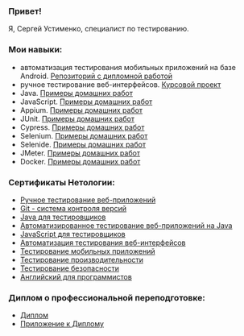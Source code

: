 ### Привет!

Я, Сергей Устименко, специалист по тестированию.

### Мои навыки:
- автоматизация тестирования мобильных приложений на базе Android. [Репозиторий с дипломной работой](https://github.com/QA-USV/My_Final_Project)
- ручное тестирование веб-интерфейсов. [Курсовой проект](https://github.com/QA-USV/IQA-Diploma)
- Java. [Примеры домашних работ](https://github.com/QA-USV/qa-usv/blob/main/Homeworks.md)
- JavaScript. [Примеры домашних работ]()
- Appium. [Примеры домашних работ]()
- JUnit. [Примеры домашних работ]()
- Cypress. [Примеры домашних работ](https://github.com/QA-USV/qa-usv/blob/main/Homeworks.md#cypress)
- Selenium. [Примеры домашних работ]()
- Selenide. [Примеры домашних работ]()
- JMeter. [Примеры домашних работ]()
- Docker. [Примеры домашних работ]()

### Сертификаты Нетологии:

- [Ручное тестирование веб-приложений](Diploma_and_Certificates/Certificate_Manual_Testing.jpg)
- [Git - система контроля версий](Diploma_and_Certificates/Certificate_Git.jpg)
- [Java для тестировщиков](Diploma_and_Certificates/Certificate_Java_for_QA.jpg)
- [Автоматизированное тестирование веб-приложений на Java](Diploma_and_Certificates/Certificate_WebApp_AutoTesting_on_Java.jpg)
- [JavaScript для тестировщиков](Diploma_and_Certificates/Certificate_JavaScript_for_QA.jpg)
- [Автоматизация тестирования веб-интерфейсов](Diploma_and_Certificates/Certificate_WebInterface_AutoTesting.jpg)
- [Тестирование мобильных приложений](Diploma_and_Certificates/Certificate_MobApp_Testing.jpg)
- [Тестирование производительности](Diploma_and_Certificates/Certificate_Performance_Testing.jpg)
- [Тестирование безопасности](Diploma_and_Certificates/Certificate_Security_Testing.jpg)
- [Английский для программистов](Diploma_and_Certificates/Certificate_English_for_Developers.jpg)

### Диплом о профессиональной переподготовке: 
- [Диплом](Diploma_and_Certificates/Professional_Retraining_Diploma.jpg)
- [Приложение к Диплому](Diploma_and_Certificates/Professional_Retraining_Diploma_Supplement.jpg)
